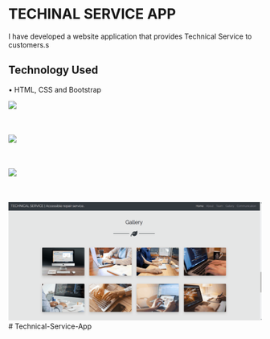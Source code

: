 <h1>TECHINAL SERVICE APP</h1>

<p>I have developed a website application that provides Technical Service to customers.s</p>

<h2>Technology Used</h2>

&#8226; HTML, CSS and Bootstrap</br>

<img src="/gif/TechnicalService.gif"><br></br></br>

<img src="/gif/TechnicalServiceOne.gif"><br></br></br>

<img src="/gif/TechnicalServiceTwo.gif"><br></br></br>

<img src="/gif/TechnicalServiceThree.gif"># Technical-Service-App
